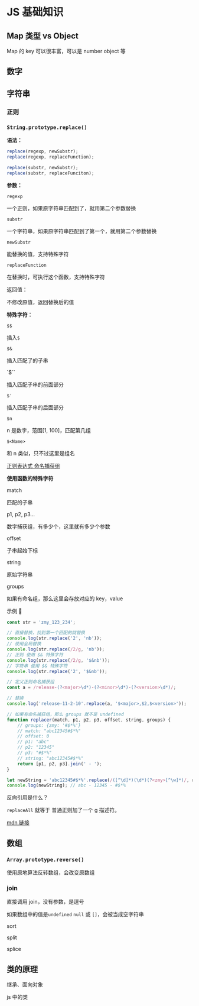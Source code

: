 # JS 基础知识

## Map 类型 vs Object

Map 的 key 可以很丰富，可以是 number object 等

## 数字

## 字符串

### 正则

### `String.prototype.replace()`

**语法：**

```js
replace(regexp, newSubstr);
replace(regexp, replaceFunction);

replace(substr, newSubstr);
replace(substr, replaceFunciton);
```

**参数：**

`regexp`

一个正则，如果原字符串匹配到了，就用第二个参数替换

`substr`

一个字符串，如果原字符串匹配到了第一个，就用第二个参数替换

`newSubstr`

能替换的值，支持特殊字符

`replaceFunction`

在替换时，可执行这个函数，支持特殊字符

返回值：

不修改原值，返回替换后的值

**特殊字符：**

`$$`

插入`$`

`$&`

插入匹配了的子串

`$\``

插入匹配子串的前面部分

`$'`

插入匹配子串的后面部分

`$n`

n 是数字，范围[1, 100]，匹配第几组

`$<Name>`

和 n 类似，只不过这里是组名

[正则表达式 命名捕获组](https://developer.aliyun.com/article/683079)

**使用函数的特殊字符**

match

匹配的子串

p1, p2, p3...

数字捕获组，有多少个，这里就有多少个参数

offset

子串起始下标

string

原始字符串

groups

如果有命名组，那么这里会存放对应的 key，value

示例 🌰

```js
const str = 'zmy_123_234';

// 直接替换，找到第一个匹配的就替换
console.log(str.replace('2', 'nb'));
// 使用全局替换
console.log(str.replace(/2/g, 'nb'));
// 正则 使用 $& 特殊字符
console.log(str.replace(/2/g, '$&nb'));
// 字符串 使用 $& 特殊字符
console.log(str.replace('2', '$&nb'));

// 定义正则命名捕获组
const a = /release-(?<major>\d*)-(?<minor>\d*)-(?<version>\d*)/;

// 替换
console.log('release-11-2-10'.replace(a, '$<major>,$2,$<version>'));

// 如果有命名捕获组，那么 groups 就不是 undefined
function replacer(match, p1, p2, p3, offset, string, groups) {
    // groups: {zmy: '#$*%'}
    // match: "abc12345#$*%"
    // offset: 0
    // p1: "abc"
    // p2: "12345"
    // p3: "#$*%"
    // string: "abc12345#$*%"
    return [p1, p2, p3].join(' - ');
}

let newString = 'abc12345#$*%'.replace(/([^\d]*)(\d*)(?<zmy>[^\w]*)/, replacer);
console.log(newString); // abc - 12345 - #$*%
```

反向引用是什么？

`replaceAll` 就等于 普通正则加了一个 g 描述符。

[mdn 链接](https://developer.mozilla.org/en-US/docs/Web/JavaScript/Reference/Global_Objects/String/replace)

## 数组

### `Array.prototype.reverse()`

使用原地算法反转数组，会改变原数组

### join

直接调用 join，没有参数，是逗号

如果数组中的值是`undefined` `null` 或 `[]`，会被当成空字符串

sort

split

splice

## 类的原理

继承、面向对象

js 中的类
